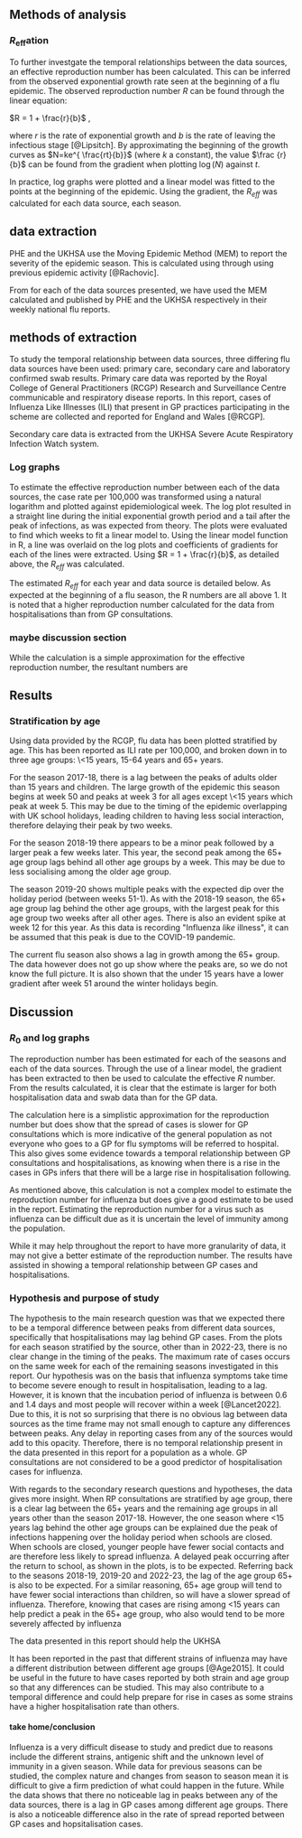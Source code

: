 ## Methods of analysis

### $R_\text{eff}$ation

To further investgate the temporal relationships between the data sources, an effective reproduction number has been calculated. This can be inferred from the observed exponential growth rate seen at the beginning of a flu epidemic. The observed reproduction number $R$ can be found through the linear equation:

$R = 1 + \frac{r}{b}$ ,

where $r$ is the rate of exponential growth and $b$ is the rate of leaving the infectious stage [@Lipsitch]. By approximating the beginning of the growth curves as $N=ke^{ \frac{rt}{b}}$ (where $k$ a constant), the value $\frac {r}{b}$ can be found from the gradient when plotting $\log (N)$ against $t$.

In practice, log graphs were plotted and a linear model was fitted to the points at the beginning of the epidemic. Using the gradient, the $R_{eff}$ was calculated for each data source, each season.

## data extraction

PHE and the UKHSA use the Moving Epidemic Method (MEM) to report the severity of the epidemic season. This is calculated using through using previous epidemic activity [\@Rachovic].

From for each of the data sources presented, we have used the MEM calculated and published by PHE and the UKHSA respectively in their weekly national flu reports.

## methods of extraction

To study the temporal relationship between data sources, three differing flu data sources have been used: primary care, secondary care and laboratory confirmed swab results. Primary care data was reported by the Royal College of General Practitioners (RCGP) Research and Surveillance Centre communicable and respiratory disease reports. In this report, cases of Influenza Like Illnesses (ILI) that present in GP practices participating in the scheme are collected and reported for England and Wales [\@RCGP].

Secondary care data is extracted from the UKHSA Severe Acute Respiratory Infection Watch system.

### Log graphs

To estimate the effective reproduction number between each of the data sources, the case rate per 100,000 was transformed using a natural logarithm and plotted against epidemiological week. The log plot resulted in a straight line during the initial exponential growth period and a tail after the peak of infections, as was expected from theory. The plots were evaluated to find which weeks to fit a linear model to. Using the linear model function in R, a line was overlaid on the log plots and coefficients of gradients for each of the lines were extracted. Using $R = 1 + \frac{r}{b}$, as detailed above, the $R_{eff}$ was calculated.

The estimated $R_{eff}$ for each year and data source is detailed below. As expected at the beginning of a flu season, the R numbers are all above 1. It is noted that a higher reproduction number calculated for the data from hospitalisations than from GP consultations.

### maybe discussion section

While the calculation is a simple approximation for the effective reproduction number, the resultant numbers are

## Results

### Stratification by age

Using data provided by the RCGP, flu data has been plotted stratified by age. This has been reported as ILI rate per 100,000, and broken down in to three age groups: \\\<15 years, 15-64 years and 65+ years.

For the season 2017-18, there is a lag between the peaks of adults older than 15 years and children. The large growth of the epidemic this season begins at week 50 and peaks at week 3 for all ages except \\\<15 years which peak at week 5. This may be due to the timing of the epidemic overlapping with UK school holidays, leading children to having less social interaction, therefore delaying their peak by two weeks.

For the season 2018-19 there appears to be a minor peak followed by a larger peak a few weeks later. This year, the second peak among the 65+ age group lags behind all other age groups by a week. This may be due to less socialising among the older age group.

The season 2019-20 shows multiple peaks with the expected dip over the holiday period (between weeks 51-1). As with the 2018-19 season, the 65+ age group lag behind the other age groups, with the largest peak for this age group two weeks after all other ages. There is also an evident spike at week 12 for this year. As this data is recording "Influenza *like* illness", it can be assumed that this peak is due to the COVID-19 pandemic.

The current flu season also shows a lag in growth among the 65+ group. The data however does not go up show where the peaks are, so we do not know the full picture. It is also shown that the under 15 years have a lower gradient after week 51 around the winter holidays begin.

## Discussion

### $R_0$ and log graphs

The reproduction number has been estimated for each of the seasons and each of the data sources. Through the use of a linear model, the gradient has been extracted to then be used to calculate the effective $R$ number. From the results calculated, it is clear that the estimate is larger for both hospitalisation data and swab data than for the GP data.

The calculation here is a simplistic approximation for the reproduction number but does show that the spread of cases is slower for GP consultations which is more indicative of the general population as not everyone who goes to a GP for flu symptoms will be referred to hospital. This also gives some evidence towards a temporal relationship between GP consultations and hospitalisations, as knowing when there is a rise in the cases in GPs infers that there will be a large rise in hospitalisation following.

As mentioned above, this calculation is not a complex model to estimate the reproduction number for influenza but does give a good estimate to be used in the report. Estimating the reproduction number for a virus such as influenza can be difficult due as it is uncertain the level of immunity among the population.

While it may help throughout the report to have more granularity of data, it may not give a better estimate of the reproduction number. The results have assisted in showing a temporal relationship between GP cases and hospitalisations.

### Hypothesis and purpose of study

The hypothesis to the main research question was that we expected there to be a temporal difference between peaks from different data sources, specifically that hospitalisations may lag behind GP cases. From the plots for each season stratified by the source, other than in 2022-23, there is no clear change in the timing of the peaks. The maximum rate of cases occurs on the same week for each of the remaining seasons investigated in this report. Our hypothesis was on the basis that influenza symptoms take time to become severe enough to result in hospitalisation, leading to a lag. However, it is known that the incubation period of influenza is between 0.6 and 1.4 days and most people will recover within a week [@Lancet2022]. Due to this, it is not so surprising that there is no obvious lag between data sources as the time frame may not small enough to capture any differences between peaks. Any delay in reporting cases from any of the sources would add to this opacity. Therefore, there is no temporal relationship present in the data presented in this report for a population as a whole. GP consultations are not considered to be a good predictor of hospitalisation cases for influenza.

With regards to the secondary research questions and hypotheses, the data gives more insight. When RP consultations are stratified by age group, there is a clear lag between the 65+ years and the remaining age groups in all years other than the season 2017-18. However, the one season where \<15 years lag behind the other age groups can be explained due the peak of infections happening over the holiday period when schools are closed. When schools are closed, younger people have fewer social contacts and are therefore less likely to spread influenza. A delayed peak occurring after the return to school, as shown in the plots, is to be expected. Referring back to the seasons 2018-19, 2019-20 and 2022-23, the lag of the age group 65+ is also to be expected. For a similar reasoning, 65+ age group will tend to have fewer social interactions than children, so will have a slower spread of influenza. Therefore, knowing that cases are rising among \<15 years can help predict a peak in the 65+ age group, who also would tend to be more severely affected by influenza

The data presented in this report should help the UKHSA

It has been reported in the past that different strains of influenza may have a different distribution between different age groups [@Age2015]. It could be useful in the future to have cases reported by both strain and age group so that any differences can be studied. This may also contribute to a temporal difference and could help prepare for rise in cases as some strains have a higher hospitalisation rate than others.

#### take home/conclusion

Influenza is a very difficult disease to study and predict due to reasons include the different strains, antigenic shift and the unknown level of immunity in a given season. While data for previous seasons can be studied, the complex nature and changes from season to season mean it is difficult to give a firm prediction of what could happen in the future. While the data shows that there no noticeable lag in peaks between any of the data sources, there is a lag in GP cases among different age groups. There is also a noticeable difference also in the rate of spread reported between GP cases and hopsitalisation cases.
